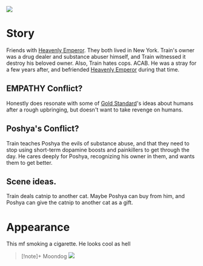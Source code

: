 ![](Cat%20Cigarette.png)
# Story
Friends with [Heavenly Emperor](Heavenly%20Emperor.jpg). They both lived in New York. Train's owner was a drug dealer and substance abuser himself, and Train witnessed it destroy his beloved owner. Also, Train hates cops. ACAB. He was a stray for a few years after, and befriended [Heavenly Emperor](Heavenly%20Emperor.jpg) during that time.

## EMPATHY Conflict?
Honestly does resonate with some of [Gold Standard](Gold%20Standard.md)'s ideas about humans after a rough upbringing, but doesn't want to take revenge on humans. 

## Poshya's Conflict?
Train teaches Poshya the evils of substance abuse, and that they need to stop using short-term dopamine boosts and painkillers to get through the day. He cares deeply for Poshya, recognizing his owner in them, and wants them to get better.

## Scene ideas.
Train deals catnip to another cat. Maybe Poshya can buy from him, and Poshya can give the catnip to another cat as a gift.

# Appearance
This mf smoking a cigarette. He looks cool as hell
>[!note]+ Moondog
>![](Kim%20Kitsuragi%20Smoking.png)

